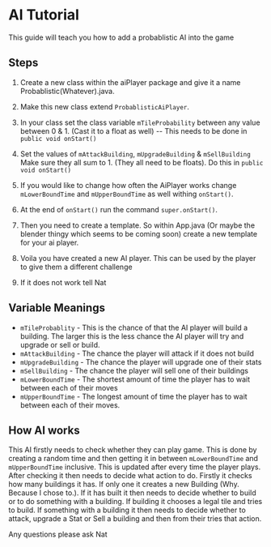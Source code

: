# AI Tutorial

This guide will teach you how to add a probablistic AI into the game

## Steps

1) Create a new class within the aiPlayer package and give it a name Probablistic(Whatever).java.
2) Make this new class extend `ProbablisticAiPlayer`.
3) In your class set the class variable `mTileProbability` between any value between 0 & 1.  (Cast it to a float as well) -- This needs to be done in `public void onStart()`
4) Set the values of `mAttackBuilding`, `mUpgradeBuilding` & `mSellBuilding`  Make sure they all sum to 1. (They all need to be floats).  Do this in `public void onStart()`

5) If you would like to change how often the AiPlayer works change `mLowerBoundTime` and `mUpperBoundTime` as well withing `onStart()`.
6) At the end of ``onStart()`` run the command `super.onStart()`.  
7) Then you need to create a template.  So within App.java (Or maybe the blender thingy which seems to be coming soon) create a new template for your ai player.
8) Voila you have created a new AI player.  This can be used by the player to give them a different challenge
7) If it does not work tell Nat

## Variable Meanings
- `mTileProbablity` - This is the chance of that the AI player will build a building.  The larger this is the less chance the AI player will try and upgrade or sell or build.
- `mAttackBuilding` - The chance the player will attack if it does not build
- `mUpgradeBuilding` - The chance the player will upgrade one of their stats
- `mSellBuilding` - The chance the player will sell one of their buildings
- `mLowerBoundTime` - The shortest amount of time the player has to wait between each of their moves
- `mUpperBoundTime` - The longest amount of time the player has to wait between each of their moves.  

## How AI works
This AI firstly needs to check whether they can play game.  This is done by creating a random time and then getting it in between `mLowerBoundTime` and `mUpperBoundTime` inclusive.  This is updated after every time the player plays.  After checking it then needs to decide what action to do.  Firstly it checks how many buildings it has.  If only one it creates a new Building (Why.  Because I chose to.).  If it has built it then needs to decide whether to build or to do something with a building.  If building it chooses a legal tile and tries to build.  If something with a building it then needs to decide whether to attack, upgrade a Stat or Sell a building and then from their tries that action.

Any questions please ask Nat 